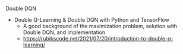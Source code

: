 
Double DQN
- Double Q-Learning & Double DQN with Python and TensorFlow
  - A good background of the maximization problem, solution with Double DQN, and implementation
  - https://rubikscode.net/2021/07/20/introduction-to-double-q-learning/ 
